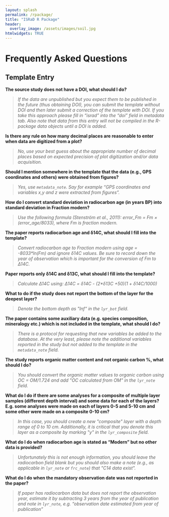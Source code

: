 ```yaml
---
layout: splash
permalink: /rpackage/
title: "ISRaD R Package"
header:
  overlay_image: /assets/images/soil.jpg
htmlwidgets: TRUE
---
```


# Frequently Asked Questions

## Template Entry

**The source study does not have a DOI, what should I do?**

> _If the data are unpublished but you expect them to be published in the future (thus obtaining DOI), you can submit the template without DOI and then later submit a correction of the template with DOI. If you take this approach please fill in “israd” into the “doi” field in metadata tab. Also note that data from this entry will not be compiled in the R-package data objects until a DOI is added._ 

**Is there any rule on how many decimal places are reasonable to enter when data are digitized from a plot?**

> _No, use your best guess about the appropriate number of decimal places based on expected precision of plot digitization and/or data acquisition._

**Should I mention somewhere in the template that the data (e.g., GPS coordinates and others) were obtained from figures?**

> _Yes, use `metadata_note`. Say for example “GPS coordinates and variables x,y and z were extracted from figures”._

**How do I convert standard deviation in radiocarbon age (in years BP) into standard deviation in Fraction modern?** 

> _Use the following formula (Stenström et al., 2011): error_Fm = Fm × (error_age/8033), where Fm is fraction modern._ 

**The paper reports radiocarbon age and δ14C, what should I fill into the template?**

> _Convert radiocarbon age to Fraction modern using age = -8033*ln(Fm) and ignore δ14C values. Be sure to record down the year of observation which is important for the conversion of Fm to Δ14C._

**Paper reports only δ14C and δ13C, what should I fill into the template?**

> _Calculate Δ14C using: Δ14C = δ14C - (2*δ13C +50)(1 + δ14C/1000)_

**What to do if the study does not report the bottom of the layer for the deepest layer?**

> _Denote the bottom depth as "Inf“ in the `lyr_bot` field._

**The paper contains some auxiliary data (e.g. species composition, mineralogy etc.) which is not included in the template, what should I do?**

> _There is a protocol for requesting that new variables be added to the database. At the very least, please note the additional variables reported in the study but not added to the template in the `metadata_note` field._

**The study reports organic matter content and not organic carbon %, what should I do?**

> _You should convert the organic matter values to organic carbon using OC = OM/1.724 and add "OC calculated from OM" in the `lyr_note` field._

**What do I do if there are some analyses for a composite of multiple layer samples (different depth interval) and some data for each of the layers? E.g. some analyses were made on each of layers 0-5 and 5-10 cm and some other were made on a composite 0-10 cm?**

> _In this case, you should create a new "composite" layer with a depth range of 0 to 10 cm. Additionally, it is critical that you denote this layer as a composite by marking "y" in the `lyr_composite` field._

**What do I do when radiocarbon age is stated as “Modern” but no other data is provided?**

> _Unfortunately this is not enough information, you should leave the radiocarbon field blank but you should also make a note (e.g., as applicable in `lyr_note` or `frc_note`) that "C14 data exist"._

**What do I do when the mandatory observation date was not reported in the paper?**

> _If paper has radiocarbon data but does not report the observation year, estimate it by subtracting 3 years from the year of publication and note in `lyr_note`, e.g. “observation date estimated from year of publication”_




